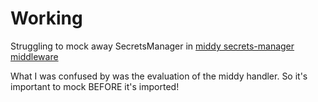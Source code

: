 # Working

Struggling to mock away SecretsManager in [middy secrets-manager middleware](https://github.com/middyjs/middy/blob/2.x/packages/secrets-manager/index.js#L11)

What I was confused by was the evaluation of the middy handler. So it's
important to mock BEFORE it's imported!

